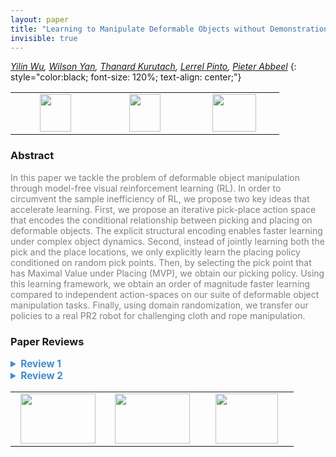 ```yaml
---
layout: paper
title: "Learning to Manipulate Deformable Objects without Demonstrations"
invisible: true
---
```

*[Yilin Wu](http://yilinwu.net/), [Wilson Yan](https://wilson1yan.github.io/), [Thanard Kurutach](http://people.eecs.berkeley.edu/~thanard.kurutach/), [Lerrel Pinto](https://cs.nyu.edu/~lp91/), [Pieter Abbeel](https://people.eecs.berkeley.edu/~pabbeel/)*
{: style="color:black; font-size: 120%; text-align: center;"}

<table width="30%"> <tr>
<td style="width: 20%; text-align: center;"><a href="http://www.roboticsproceedings.org/rss16/p065.pdf"><img src="{{ site.baseurl }}/images/paper_link.png"
width = "50"  height = "60"/> </a> </td>

<td style="width: 20%; text-align: center;"><a href="https://sites.google.com/view/alternating-pick-and-place/home"><img src="{{ site.baseurl }}/images/website_link.png"
width = "50"  height = "60"/> </a> </td>

<td style="width: 20%; text-align: center;"><a href="nan"><img src="{{ site.baseurl }}/images/pheedloop_link.png"
width = "70"  height = "60"/> </a> </td>

</tr></table>

### Abstract
<html><p style="color:gray; font-size: 100%; text-align: justified;">
In this paper we tackle the problem of deformable object manipulation through model-free visual reinforcement learning (RL). In order to circumvent the sample inefficiency of RL, we propose two key ideas that accelerate learning. First, we propose an iterative pick-place action space that encodes the conditional relationship between picking and placing on deformable objects. The explicit structural encoding enables faster learning under complex object dynamics. Second, instead of jointly learning both the pick and the place locations, we only explicitly learn the placing policy conditioned on random pick points. Then, by selecting the pick point that has Maximal Value under Placing (MVP), we obtain our picking policy. Using this learning framework, we obtain an order of magnitude faster learning compared to independent action-spaces on our suite of deformable object manipulation tasks. Finally, using domain randomization, we transfer our policies to a real PR2 robot for challenging cloth and rope manipulation. 
</p></html>

### Paper Reviews
<details><summary style="font-size:110%; color:#438BCA; cursor: pointer;"><b> Review 1</b></summary>
<p style="color:gray; font-size: 100%; text-align: justified; white-space: pre-line">
The paper developed a learning system for creating controllers that can manipulate cloth or rope through a series of pick and place actions. The key challenge is that jointly learning the pick and place locations is difficult, due to the larger search space, and the dependency between the actions. The paper proposes to learn a conditional policy for the placing action alone, and have it observe different picking actions during training. During deployment, the picking action is then selected as the one that achieves the highest value in the value function. This approach seems effective in the presented results and outperformed several baseline methods.

The paper is in general well written, and the results look interesting. There are, however, a few issues that merits further clarification and potential experiments, as listed below.

First, the experiments presented in this work are largely flattening/extending a deformable object. For these tasks, the exact picking location may not be as important, as suggested by the close gap between uniform pick and the proposed method that optimizes the pick location. It would be interesting to see results for the inverse process, i.e. folding a piece of cloth, or manipulating the rope into certain configurations, where finding the right picking location is more essential and the planning is more difficult.

Second, previous work ([67] Wang et al) demonstrated manipulation of rope using a self-supervised learning approach. The tasks seem more complex than the one in this paper for the rope manipulation domain and the approach is more flexible: after one training session it can in theory work for many tasks. I think it would be helpful to illustrate scenarios where the proposed method works better than [67].
Finally, in the video the robot seems to take many unnecessary manipulation steps, before it is able to achieve the task. It’s not clear if it’s due to the difference in the simulation and real-world, or if it is the behavior in simulation as well, which would be a bit concerning.

</p> </details>

<details><summary style="font-size:110%; color:#438BCA; cursor: pointer;"><b> Review 2</b></summary>
<p style="color:gray; font-size: 100%; text-align: justified; white-space: pre-line">
The paper presented a model free RL technique to solve deformable body manipulation problem. Deformable body manipulation is challenging in robotics, I think the proposed strategy of learning placing only and optimizing picking based on placing value approximator can inspire more works. The paper is well written and easy to understand. The main concern I have is whether the approach can generalize to more complex tasks, and the lack of comparison with the existing techniques (see my detailed comments below).

From the experiment result, learned picking strategies (including independent and conditional) perform much worse than uniform picking, when the picking up location is constrained to be four corners. But this behavior doesn't appear in the full cloth environment. Why is that? I would imagine the opposite, as learning to pick becomes harder when the action space is larger in full cloth environment. 

The conclusion that conditional learning speeds up learning in Section V.D. is somewhat inconsistent with the result in Fig.4, as conditional policy actually suffers from mode collapse.

The study with the independent and conditional strategy baselines is great, but there are lack of comparison with other existing deformable object manipulation techniques, such as those with demonstration.

The task the paper demonstrated on is limited. It is a spreading task and the picking place may not be very important. It would be interesting to see how well this technique can be applied to other more complex tasks such as folding, or knotting.

It is good to see sim-to-real works, and simply with domain randomization. From Fig.7, looks like physics randomization has no or even negative impact. Can you explain that?
</p> </details>

<table width="100%"><tr><td style="width: 30%; text-align: center;"><a href="{{ site.baseurl }}/program/papers/64"> <img src="{{ site.baseurl }}/images/previous_icon.png" width = "120"  height = "80"/> </a> </td>

<td style="width: 30%; text-align: center;"><a href="{{ site.baseurl }}/program/papers"> <img src="{{ site.baseurl }}/images/overview_icon.png" width = "120"  height = "80"/> </a> </td> 

<td style="width: 30%; text-align: center;"><a href="{{ site.baseurl }}/program/papers/66"> <img src="{{ site.baseurl }}/images/next_icon.png" width = "100"  height = "80"/> </a> </td> 

</tr></table>


